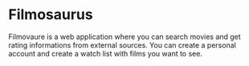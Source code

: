 # Filmosaurus
Filmovaure is a web application where you can search movies and get rating informations from external sources. You can create a personal account and create a watch list with films you want to see.
